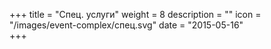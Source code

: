 +++
title = "Спец. услуги"
weight = 8
description = ""
icon = "/images/event-complex/спец.svg"
date = "2015-05-16"  
+++
